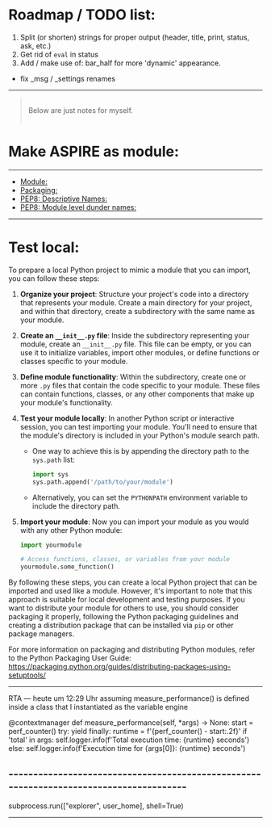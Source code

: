 Roadmap / TODO list:
====================


1. Split (or shorten) strings for proper output (header, title, print, status, ask, etc.)
2. Get rid of ``eval`` in status
2. Add / make use of: bar_half for more 'dynamic' appearance.



* fix _msg / _settings renames




------------------------------------------------------------------------------------------

> \
> Below are just notes for myself. <br>
>  <br>


# Make ASPIRE as module:

----

- [Module:](https://docs.python.org/3/tutorial/modules.html)
- [Packaging:](https://packaging.python.org/en/latest/guides/distributing-packages-using-setuptools/)
- [PEP8: Descriptive Names:](https://peps.python.org/pep-0008/#descriptive-naming-styles)
- [PEP8: Module level dunder names:](https://peps.python.org/pep-0008/#module-level-dunder-names)

----

# Test local:

To prepare a local Python project to mimic a module that you can import, you can follow these steps:

1. **Organize your project**: Structure your project's code into a directory that represents your module. Create a main directory for your project, and within that directory, create a subdirectory with the same name as your module.

2. **Create an `__init__.py` file**: Inside the subdirectory representing your module, create an `__init__.py` file. This file can be empty, or you can use it to initialize variables, import other modules, or define functions or classes specific to your module.

3. **Define module functionality**: Within the subdirectory, create one or more `.py` files that contain the code specific to your module. These files can contain functions, classes, or any other components that make up your module's functionality.

4. **Test your module locally**: In another Python script or interactive session, you can test importing your module. You'll need to ensure that the module's directory is included in your Python's module search path.

   - One way to achieve this is by appending the directory path to the `sys.path` list:
     ```python
     import sys
     sys.path.append('/path/to/your/module')
     ```
   - Alternatively, you can set the `PYTHONPATH` environment variable to include the directory path.

5. **Import your module**: Now you can import your module as you would with any other Python module:
   ```python
   import yourmodule

   # Access functions, classes, or variables from your module
   yourmodule.some_function()
   ```

By following these steps, you can create a local Python project that can be imported and used like a module. However, it's important to note that this approach is suitable for local development and testing purposes. If you want to distribute your module for others to use, you should consider packaging it properly, following the Python packaging guidelines and creating a distribution package that can be installed via `pip` or other package managers.

For more information on packaging and distributing Python modules, refer to the Python Packaging User Guide: https://packaging.python.org/guides/distributing-packages-using-setuptools/


---------------------


RTA — heute um 12:29 Uhr
assuming measure_performance() is defined inside a class that I instantiated as the variable engine

@contextmanager
def measure_performance(self, *args) -> None:
    start = perf_counter()
    try:
        yield
    finally:
        runtime = f'{perf_counter() - start:.2f}'
        if 'total' in args:
            self.logger.info(f'Total execution time: {runtime} seconds')
        else:
            self.logger.info(f'Execution time for {args[0]}: {runtime} seconds')


## ---------------------------------------------------------------------------------------


subprocess.run(["explorer", user_home], shell=True)


---------------------------
